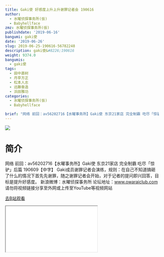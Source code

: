 ```yaml
---
title: Gaki使 好感度上升上升谢罪记者会 190616
author:
  - 水曜侦探事务所(仮)
  - Babyhellface
zmz: 水曜侦探事务所(仮)
publishdate: '2019-06-16'
bangumi: gaki使
date: '2019-06-26'
slug: 2019-06-25-190616-56782248
description: gaki使&#8226;190616
weight: 9374.0
bangumis:
  - gaki使
tags:
  - 田中直树
  - 月亭方正
  - 松本人志
  - 远藤章造
  - 浜田雅功
categories:
  - 水曜侦探事务所(仮)
  - Babyhellface

brief: "网络 前回：av56202716【水曜事务所】Gaki使 东京21家店 完全制霸 吃尽「惊驴」后篇 190609【中字】 Gaki成员谢罪记者会演练，规则：在自己不知道搞砸了什么的情况下首先先谢罪，随之谢罪记者会开始，对于记者的提问即兴回答，目标是提升好感度。 新浪微博：水曜侦探事务所 论坛地址：www.owaraiclub.com 请勿将视频链接分享至外网或上传至YouTube等视频网站"
---
```

![](https://raw.githubusercontent.com/tcgriffith/owaraisite/master/static/tmpimg/779729f728cab93cb1b2d855a81ec16f2b0dd6dd.jpg.480.jpg)
# 简介  
网络
前回：av56202716【水曜事务所】Gaki使 东京21家店 完全制霸 吃尽「惊驴」后篇 190609【中字】
Gaki成员谢罪记者会演练，规则：在自己不知道搞砸了什么的情况下首先先谢罪，随之谢罪记者会开始，对于记者的提问即兴回答，目标是提升好感度。
新浪微博：水曜侦探事务所 论坛地址：www.owaraiclub.com
请勿将视频链接分享至外网或上传至YouTube等视频网站  

[去B站观看](https://www.bilibili.com/video/av56782248/)
<div class ="resp-container"><iframe class="testiframe" src="//player.bilibili.com/player.html?aid=56782248"", scrolling="no", allowfullscreen="true" > </iframe></div> 
